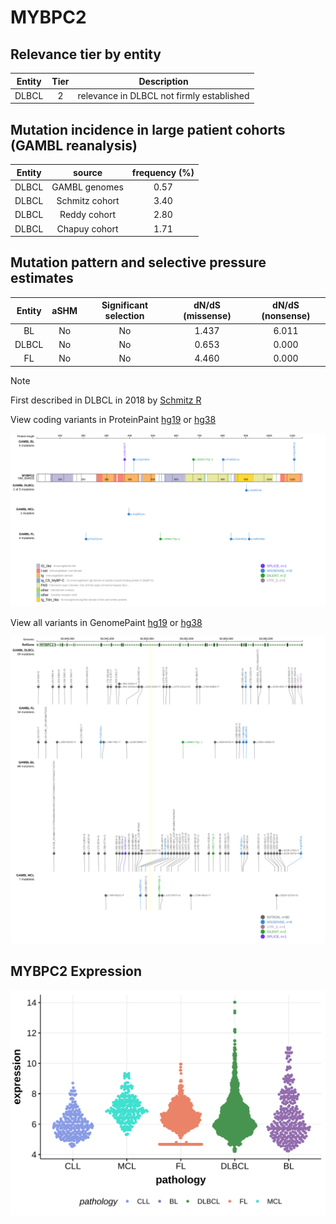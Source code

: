 # MYBPC2

## Relevance tier by entity

|Entity|Tier|Description                              |
|:------:|:----:|-----------------------------------------|
|DLBCL |2   |relevance in DLBCL not firmly established|

## Mutation incidence in large patient cohorts (GAMBL reanalysis)

|Entity|source        |frequency (%)|
|:------:|:--------------:|:-------------:|
|DLBCL |GAMBL genomes |0.57         |
|DLBCL |Schmitz cohort|3.40         |
|DLBCL |Reddy cohort  |2.80         |
|DLBCL |Chapuy cohort |1.71         |

## Mutation pattern and selective pressure estimates

|Entity|aSHM|Significant selection|dN/dS (missense)|dN/dS (nonsense)|
|:------:|:----:|:---------------------:|:----------------:|:----------------:|
|BL    |No  |No                   |1.437           |6.011           |
|DLBCL |No  |No                   |0.653           |0.000           |
|FL    |No  |No                   |4.460           |0.000           |


> [!NOTE]
> First described in DLBCL in 2018 by [Schmitz R](https://pubmed.ncbi.nlm.nih.gov/29641966)


View coding variants in ProteinPaint [hg19](https://morinlab.github.io/LLMPP/GAMBL/MYBPC2_protein.html)  or [hg38](https://morinlab.github.io/LLMPP/GAMBL/MYBPC2_protein_hg38.html)

![image](images/proteinpaint/MYBPC2_NM_004533.svg)

View all variants in GenomePaint [hg19](https://morinlab.github.io/LLMPP/GAMBL/MYBPC2.html)  or [hg38](https://morinlab.github.io/LLMPP/GAMBL/MYBPC2_hg38.html)

![image](images/proteinpaint/MYBPC2.svg)
## MYBPC2 Expression
![image](images/gene_expression/MYBPC2_by_pathology.svg)
<!-- ORIGIN: schmitzGeneticsPathogenesisDiffuse2018a -->
